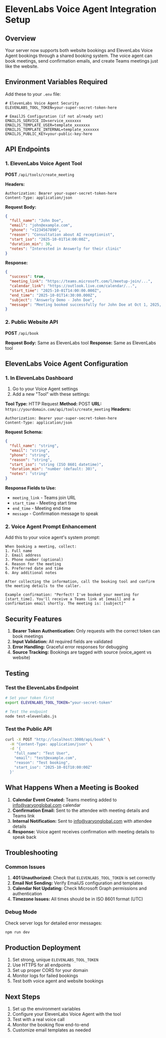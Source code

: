# ElevenLabs Voice Agent Integration Setup

## Overview
Your server now supports both website bookings and ElevenLabs Voice Agent bookings through a shared booking system. The voice agent can book meetings, send confirmation emails, and create Teams meetings just like the website.

## Environment Variables Required

Add these to your `.env` file:

```env
# ElevenLabs Voice Agent Security
ELEVENLABS_TOOL_TOKEN=your-super-secret-token-here

# EmailJS Configuration (if not already set)
EMAILJS_SERVICE_ID=service_xxxxxxx
EMAILJS_TEMPLATE_USER=template_xxxxxxx
EMAILJS_TEMPLATE_INTERNAL=template_xxxxxxx
EMAILJS_PUBLIC_KEY=your-public-key-here
```

## API Endpoints

### 1. ElevenLabs Voice Agent Tool
**POST** `/api/tools/create_meeting`

**Headers:**
```
Authorization: Bearer your-super-secret-token-here
Content-Type: application/json
```

**Request Body:**
```json
{
  "full_name": "John Doe",
  "email": "john@example.com",
  "phone": "+1234567890",
  "reason": "Consultation about AI receptionist",
  "start_iso": "2025-10-01T14:00:00Z",
  "duration_min": 30,
  "notes": "Interested in Answerly for their clinic"
}
```

**Response:**
```json
{
  "success": true,
  "meeting_link": "https://teams.microsoft.com/l/meetup-join/...",
  "calendar_link": "https://outlook.live.com/calendar/...",
  "start_time": "2025-10-01T14:00:00.000Z",
  "end_time": "2025-10-01T14:30:00.000Z",
  "subject": "Answerly Demo - John Doe",
  "message": "Meeting booked successfully for John Doe at Oct 1, 2025, 2:00 PM"
}
```

### 2. Public Website API
**POST** `/api/book`

**Request Body:** Same as ElevenLabs tool
**Response:** Same as ElevenLabs tool

## ElevenLabs Voice Agent Configuration

### 1. In ElevenLabs Dashboard
1. Go to your Voice Agent settings
2. Add a new "Tool" with these settings:

**Tool Type:** HTTP Request
**Method:** POST
**URL:** `https://yourdomain.com/api/tools/create_meeting`
**Headers:**
```
Authorization: Bearer your-super-secret-token-here
Content-Type: application/json
```

**Request Schema:**
```json
{
  "full_name": "string",
  "email": "string", 
  "phone": "string",
  "reason": "string",
  "start_iso": "string (ISO 8601 datetime)",
  "duration_min": "number (default: 30)",
  "notes": "string"
}
```

**Response Fields to Use:**
- `meeting_link` - Teams join URL
- `start_time` - Meeting start time
- `end_time` - Meeting end time
- `message` - Confirmation message to speak

### 2. Voice Agent Prompt Enhancement

Add this to your voice agent's system prompt:

```
When booking a meeting, collect:
1. Full name
2. Email address
3. Phone number (optional)
4. Reason for the meeting
5. Preferred date and time
6. Any additional notes

After collecting the information, call the booking tool and confirm the meeting details to the caller.

Example confirmation: "Perfect! I've booked your meeting for [start_time]. You'll receive a Teams link at [email] and a confirmation email shortly. The meeting is: [subject]"
```

## Security Features

1. **Bearer Token Authentication:** Only requests with the correct token can book meetings
2. **Input Validation:** All required fields are validated
3. **Error Handling:** Graceful error responses for debugging
4. **Source Tracking:** Bookings are tagged with source (voice_agent vs website)

## Testing

### Test the ElevenLabs Endpoint
```bash
# Set your token first
export ELEVENLABS_TOOL_TOKEN="your-secret-token"

# Test the endpoint
node test-elevenlabs.js
```

### Test the Public API
```bash
curl -X POST "http://localhost:3000/api/book" \
  -H "Content-Type: application/json" \
  -d '{
    "full_name": "Test User",
    "email": "test@example.com",
    "reason": "Test booking",
    "start_iso": "2025-10-01T10:00:00Z"
  }'
```

## What Happens When a Meeting is Booked

1. **Calendar Event Created:** Teams meeting added to info@varyonglobal.com calendar
2. **Confirmation Email:** Sent to the attendee with meeting details and Teams link
3. **Internal Notification:** Sent to info@varyonglobal.com with attendee details
4. **Response:** Voice agent receives confirmation with meeting details to speak back

## Troubleshooting

### Common Issues

1. **401 Unauthorized:** Check that `ELEVENLABS_TOOL_TOKEN` is set correctly
2. **Email Not Sending:** Verify EmailJS configuration and templates
3. **Calendar Not Updating:** Check Microsoft Graph permissions and authentication
4. **Timezone Issues:** All times should be in ISO 8601 format (UTC)

### Debug Mode

Check server logs for detailed error messages:
```bash
npm run dev
```

## Production Deployment

1. Set strong, unique `ELEVENLABS_TOOL_TOKEN`
2. Use HTTPS for all endpoints
3. Set up proper CORS for your domain
4. Monitor logs for failed bookings
5. Test both voice agent and website bookings

## Next Steps

1. Set up the environment variables
2. Configure your ElevenLabs Voice Agent with the tool
3. Test with a real voice call
4. Monitor the booking flow end-to-end
5. Customize email templates as needed



